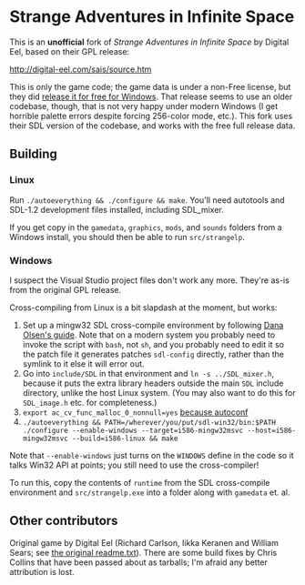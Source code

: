 # Strange Adventures in Infinite Space
This is an **unofficial** fork of *Strange Adventures in Infinite Space* by Digital Eel, based on their GPL release:

http://digital-eel.com/sais/source.htm

This is only the game code; the game data is under a non-Free license, but they did [release it for free for Windows](http://digital-eel.com/sais/buy.htm).
That release seems to use an older codebase, though, that is not very happy under modern Windows (I get horrible palette errors despite forcing 256-color mode, etc.).
This fork uses their SDL version of the codebase, and works with the free full release data.

## Building
### Linux
Run `./autoeverything && ./configure && make`. You'll need autotools and SDL-1.2 development files installed, including SDL\_mixer.

If you get copy in the `gamedata`, `graphics`, `mods`, and `sounds` folders from a Windows install, you should then be able to run `src/strangelp`.

### Windows
I suspect the Visual Studio project files don't work any more. They're as-is from the original GPL release.

Cross-compiling from Linux is a bit slapdash at the moment, but works:

1. Set up a mingw32 SDL cross-compile environment by following [Dana Olsen's guide](https://icculus.org/~dolson/sdl/). Note that on a modern system you probably need to invoke the script with `bash`, not `sh`, and you probably need to edit it so the patch file it generates patches `sdl-config` directly, rather than the symlink to it else it will error out.
2. Go into `include/SDL` in that environment and `ln -s ../SDL_mixer.h`, because it puts the extra library headers outside the main `SDL` include directory, unlike the host Linux system. (You may also want to do this for `SDL_image.h` etc. for completeness.)
3. `export ac_cv_func_malloc_0_nonnull=yes` [because autoconf](http://wiki.buici.com/xwiki/bin/view/Programing+C+and+C%2B%2B/Autoconf+and+RPL_MALLOC)
4. `./autoeverything && PATH=/wherever/you/put/sdl-win32/bin:$PATH ./configure --enable-windows --target=i586-mingw32msvc --host=i586-mingw32msvc --build=i586-linux && make`

Note that `--enable-windows` just turns on the `WINDOWS` define in the code so it talks Win32 API at points; you still need to use the cross-compiler!

To run this, copy the contents of `runtime` from the SDL cross-compile environment and `src/strangelp.exe` into a folder along with `gamedata` et. al.

## Other contributors
Original game by Digital Eel (Richard Carlson, Iikka Keranen and William Sears; see [the original readme.txt](https://github.com/LionsPhil/strangeadventures/blob/2e61e6274d76e96c9f517aa71434a89ce9b5f58a/readme.txt)).
There are some build fixes by Chris Collins that have been passed about as tarballs; I'm afraid any better attribution is lost.
